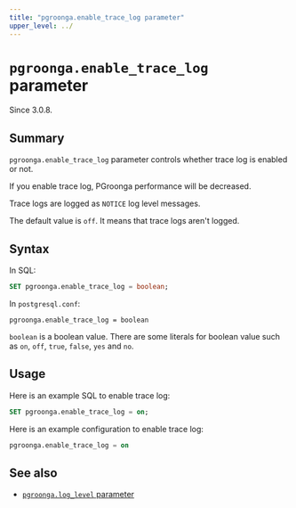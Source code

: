 ```yaml
---
title: "pgroonga.enable_trace_log parameter"
upper_level: ../
---
```


# `pgroonga.enable_trace_log` parameter

Since 3.0.8.

## Summary

`pgroonga.enable_trace_log` parameter controls whether trace log is enabled or not.

If you enable trace log, PGroonga performance will be decreased.

Trace logs are logged as `NOTICE` log level messages.

The default value is `off`. It means that trace logs aren't logged.

## Syntax

In SQL:

```sql
SET pgroonga.enable_trace_log = boolean;
```

In `postgresql.conf`:

```text
pgroonga.enable_trace_log = boolean
```

`boolean` is a boolean value. There are some literals for boolean value such as `on`, `off`, `true`, `false`, `yes` and `no`.

## Usage

Here is an example SQL to enable trace log:

```sql
SET pgroonga.enable_trace_log = on;
```

Here is an example configuration to enable trace log:

```sql
pgroonga.enable_trace_log = on
```

## See also

  * [`pgroonga.log_level` parameter][log-level]

[log-level]:log-level.html

